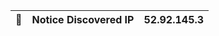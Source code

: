 | :memo:    |  Notice Discovered IP  | 52.92.145.3 |
|-----------|:-----------------------|:------------------------|
